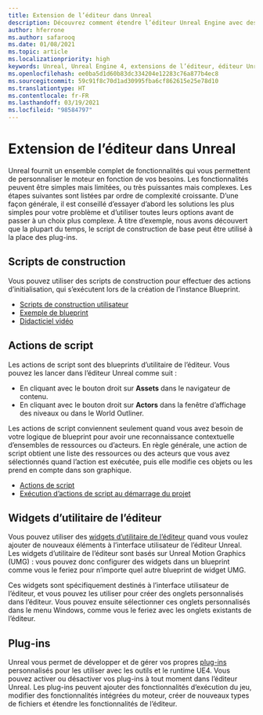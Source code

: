 ```yaml
---
title: Extension de l’éditeur dans Unreal
description: Découvrez comment étendre l’éditeur Unreal Engine avec des scripts personnalisés, des actions de script et des widgets d’utilitaire.
author: hferrone
ms.author: safarooq
ms.date: 01/08/2021
ms.topic: article
ms.localizationpriority: high
keywords: Unreal, Unreal Engine 4, extensions de l’éditeur, éditeur Unreal, UE4, HoloLens, HoloLens 2, réalité mixte, développement, documentation, guides, fonctionnalités, casque de réalité mixte, casque windows mixed reality, casque de réalité virtuelle, portage, mise à niveau
ms.openlocfilehash: ee0ba5d1d60b83dc334204e12283c76a877b4ec8
ms.sourcegitcommit: 59c91f8c70d1ad30995fba6cf862615e25e78d10
ms.translationtype: HT
ms.contentlocale: fr-FR
ms.lasthandoff: 03/19/2021
ms.locfileid: "98584797"
---
```

# <a name="editor-extensions-in-unreal"></a>Extension de l’éditeur dans Unreal

Unreal fournit un ensemble complet de fonctionnalités qui vous permettent de personnaliser le moteur en fonction de vos besoins. Les fonctionnalités peuvent être simples mais limitées, ou très puissantes mais complexes. Les étapes suivantes sont listées par ordre de complexité croissante. D’une façon générale, il est conseillé d’essayer d’abord les solutions les plus simples pour votre problème et d’utiliser toutes leurs options avant de passer à un choix plus complexe. À titre d’exemple, nous avons découvert que la plupart du temps, le script de construction de base peut être utilisé à la place des plug-ins. 

<!-- Also, engine modification should be a last resort, as it is not only complex, but integrating changes back into the engine for simple work-around can take a disproportionately long time. -->

## <a name="construction-scripts"></a>Scripts de construction

Vous pouvez utiliser des scripts de construction pour effectuer des actions d’initialisation, qui s’exécutent lors de la création de l’instance Blueprint.

* [Scripts de construction utilisateur](https://docs.unrealengine.com/ProgrammingAndScripting/Blueprints/UserGuide/UserConstructionScript/index.html)
* [Exemple de blueprint](https://docs.unrealengine.com/Resources/ContentExamples/Blueprints/1_4/index.html)
* [Didacticiel vidéo](https://www.youtube.com/watch?v=z1SD-d9yJmQ&ab_channel=UnrealEngine)

## <a name="scripted-actions"></a>Actions de script

Les actions de script sont des blueprints d’utilitaire de l’éditeur. Vous pouvez les lancer dans l’éditeur Unreal comme suit :
* En cliquant avec le bouton droit sur **Assets** dans le navigateur de contenu.
* En cliquant avec le bouton droit sur **Actors** dans la fenêtre d’affichage des niveaux ou dans le World Outliner.

Les actions de script conviennent seulement quand vous avez besoin de votre logique de blueprint pour avoir une reconnaissance contextuelle d’ensembles de ressources ou d’acteurs. En règle générale, une action de script obtient une liste des ressources ou des acteurs que vous avez sélectionnés quand l’action est exécutée, puis elle modifie ces objets ou les prend en compte dans son graphique.

* [Actions de script](https://docs.unrealengine.com/ProductionPipelines/ScriptingAndAutomation/Blueprints/ScriptedActions/index.html)
* [Exécution d’actions de script au démarrage du projet](https://docs.unrealengine.com/ProductionPipelines/ScriptingAndAutomation/Blueprints/StartupObjects/index.html)

## <a name="editor-utility-widgets"></a>Widgets d’utilitaire de l’éditeur

Vous pouvez utiliser des [widgets d’utilitaire de l’éditeur](https://docs.unrealengine.com/InteractiveExperiences/UMG/UserGuide/EditorUtilityWidgets/index.html) quand vous voulez ajouter de nouveaux éléments à l’interface utilisateur de l’éditeur Unreal. Les widgets d’utilitaire de l’éditeur sont basés sur Unreal Motion Graphics (UMG) : vous pouvez donc configurer des widgets dans un blueprint comme vous le feriez pour n’importe quel autre blueprint de widget UMG.

Ces widgets sont spécifiquement destinés à l’interface utilisateur de l’éditeur, et vous pouvez les utiliser pour créer des onglets personnalisés dans l’éditeur. Vous pouvez ensuite sélectionner ces onglets personnalisés dans le menu Windows, comme vous le feriez avec les onglets existants de l’éditeur.

## <a name="plugins"></a>Plug-ins

Unreal vous permet de développer et de gérer vos propres [plug-ins](https://docs.unrealengine.com/ProductionPipelines/Plugins/index.html) personnalisés pour les utiliser avec les outils et le runtime UE4. Vous pouvez activer ou désactiver vos plug-ins à tout moment dans l’éditeur Unreal. Les plug-ins peuvent ajouter des fonctionnalités d’exécution du jeu, modifier des fonctionnalités intégrées du moteur, créer de nouveaux types de fichiers et étendre les fonctionnalités de l’éditeur.

<!-- ## Engine modifications -->

